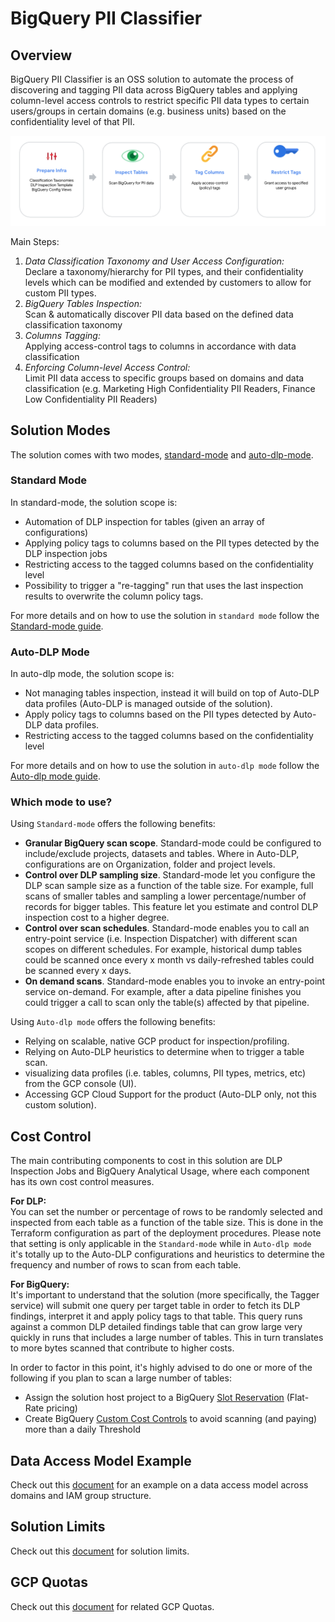 # BigQuery PII Classifier

## Overview

BigQuery PII Classifier is an OSS solution to automate the process of discovering and tagging
PII data across BigQuery tables and applying column-level access controls to restrict 
specific PII data types to certain users/groups in certain domains (e.g. business units)
based on the confidentiality level of that PII.

![alt text](diagrams/summary.png)

Main Steps:

1. *Data Classification Taxonomy and User Access Configuration:*  
   Declare a taxonomy/hierarchy for PII types, and their confidentiality levels which can be modified and extended by customers to allow for custom PII types. 
2. *BigQuery Tables Inspection:*  
   Scan & automatically discover PII data based on the defined data classification taxonomy
3. *Columns Tagging:*  
   Applying access-control tags to columns in accordance with data classification 
4. *Enforcing Column-level Access Control:*  
    Limit PII data access to specific groups based on domains and data classification (e.g. Marketing High Confidentiality PII Readers, Finance Low Confidentiality PII Readers)  

## Solution Modes
The solution comes with two modes, [standard-mode](docs/guide-standard-dlp.md) and [auto-dlp-mode](docs/guide-auto-dlp.md).

### Standard Mode

In standard-mode, the solution scope is:
* Automation of DLP inspection for tables (given an array of configurations)
* Applying policy tags to columns based on the PII types detected by the DLP inspection jobs
* Restricting access to the tagged columns based on the confidentiality level
* Possibility to trigger a "re-tagging" run that uses the last inspection results to overwrite the column policy tags.

For more details and on how to use the solution in `standard mode` follow the [Standard-mode guide](docs/guide-standard-dlp.md).

### Auto-DLP Mode 

In auto-dlp mode, the solution scope is:
* Not managing tables inspection, instead it will build on top of Auto-DLP data profiles (Auto-DLP is managed outside of the solution).
* Apply policy tags to columns based on the PII types detected by Auto-DLP data profiles.
* Restricting access to the tagged columns based on the confidentiality level

For more details and on how to use the solution in `auto-dlp mode` follow the [Auto-dlp mode guide](docs/guide-auto-dlp.md).

### Which mode to use?

Using `Standard-mode` offers the following benefits:
* **Granular BigQuery scan scope**. Standard-mode could be configured to include/exclude projects, datasets and tables. Where in Auto-DLP, configurations 
are on Organization, folder and project levels. 
* **Control over DLP sampling size**. Standard-mode let you configure the DLP scan sample size as a function of the table size. For example, full scans of smaller tables
and sampling a lower percentage/number of records for bigger tables. This feature let you estimate and control DLP inspection cost to a higher degree.
* **Control over scan schedules**. Standard-mode enables you to call an entry-point service (i.e. Inspection Dispatcher) with different scan scopes on different schedules.
For example, historical dump tables could be scanned once every x month vs daily-refreshed tables could be scanned every x days.
* **On demand scans**. Standard-mode enables you to invoke an entry-point service on-demand. For example, after a data pipeline 
finishes you could trigger a call to scan only the table(s) affected by that pipeline.    

Using `Auto-dlp mode` offers the following benefits:
* Relying on scalable, native GCP product for inspection/profiling.
* Relying on Auto-DLP heuristics to determine when to trigger a table scan. 
* visualizing data profiles (i.e. tables, columns, PII types, metrics, etc) from the GCP console (UI).
* Accessing GCP Cloud Support for the product (Auto-DLP only, not this custom solution).

## Cost Control
The main contributing components to cost in this solution are DLP Inspection Jobs and BigQuery
Analytical Usage, where each component has its own cost control measures.

<b>For DLP:</b>  
    You can set the number or percentage of rows to be randomly selected 
and inspected from each table as a function of the table size. This is done in the Terraform
configuration as part of the deployment procedures. Please note that setting is only applicable
in the `Standard-mode` while in `Auto-dlp mode` it's totally up to the Auto-DLP configurations and heuristics
to determine the frequency and number of rows to scan from each table.


<b>For BigQuery:</b>  
    It's important to understand that the solution (more specifically, the Tagger service)
will submit one query per target table in order to fetch its DLP findings,
interpret it and apply policy tags to that table. This query runs against a common DLP detailed
findings table that can grow large very quickly in runs that includes a large number of tables.
This in turn translates to more bytes scanned that contribute to higher costs.  

In order to factor in this point, it's highly advised to do one or more of the following if 
you plan to scan a large number of tables:
* Assign the solution host project to a BigQuery [Slot Reservation](https://cloud.google.com/bigquery/docs/reservations-intro) (Flat-Rate pricing)
* Create BigQuery [Custom Cost Controls](https://cloud.google.com/bigquery/docs/custom-quotas) to avoid scanning (and paying) more than a daily Threshold 

## Data Access Model Example
 
  Check out this [document](docs/common-iam-example.md) for an example on a data access
  model across domains and IAM group structure.

 ## Solution Limits
  
 Check out this [document](docs/common-limits.md) for solution limits.
 
 ## GCP Quotas
 
 Check out this [document](docs/common-quotas.md) for related GCP Quotas.